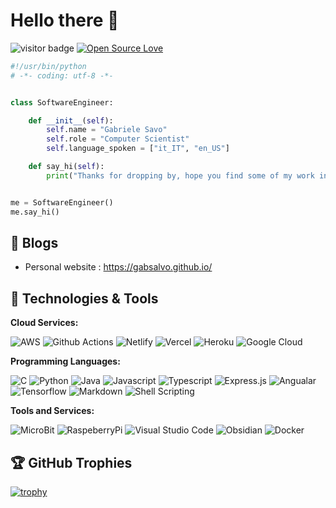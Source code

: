 # Hello there 👋

![visitor badge](https://visitor-badge.laobi.icu/badge?page_id=gabsalvo.gabsalvo&left_color=blue&right_color=white&left_text=Hello%20Visitors)
[![Open Source Love](https://badges.frapsoft.com/os/v1/open-source.svg?v=102)](https://github.com/ellerbrock/open-source-badge/)

```python
#!/usr/bin/python
# -*- coding: utf-8 -*-


class SoftwareEngineer:

    def __init__(self):
        self.name = "Gabriele Savo"
        self.role = "Computer Scientist"
        self.language_spoken = ["it_IT", "en_US"]

    def say_hi(self):
        print("Thanks for dropping by, hope you find some of my work interesting.")


me = SoftwareEngineer()
me.say_hi()
```

## 📝 Blogs

- Personal website : https://gabsalvo.github.io/

## 🔧 Technologies & Tools

**Cloud Services:**

![AWS](https://img.shields.io/badge/Amazon_AWS-FF9900?style=for-the-badge&logo=amazonaws&logoColor=white)
![Github Actions](https://img.shields.io/badge/GitHub_Actions-2088FF?style=for-the-badge&logo=github-actions&logoColor=white)
![Netlify](https://img.shields.io/badge/Netlify-00C7B7?style=for-the-badge&logo=netlify&logoColor=white)
![Vercel](https://img.shields.io/badge/Vercel-000000?style=for-the-badge&logo=vercel&logoColor=white)
![Heroku](https://img.shields.io/badge/Heroku-430098?style=for-the-badge&logo=heroku&logoColor=white)
![Google Cloud](https://img.shields.io/badge/Google_Cloud-4285F4?style=for-the-badge&logo=google-cloud&logoColor=white)

**Programming Languages:**

![C](https://img.shields.io/badge/C-00599C?style=for-the-badge&logo=c&logoColor=whit)
![Python](https://img.shields.io/badge/Python-3776AB?style=for-the-badge&logo=python&logoColor=white)
![Java](https://img.shields.io/badge/Java-ED8B00?style=for-the-badge&logo=openjdk&logoColor=white)
![Javascript](https://img.shields.io/badge/JavaScript-F7DF1E?style=for-the-badge&logo=javascript&logoColor=black)
![Typescript](https://img.shields.io/badge/TypeScript-007ACC?style=for-the-badge&logo=typescript&logoColor=white)
![Express.js](https://img.shields.io/badge/Express.js-404D59?style=for-the-badge)
![Angualar](https://img.shields.io/badge/Angular-DD0031?style=for-the-badge&logo=angular&logoColor=white)
![Tensorflow](https://img.shields.io/badge/TensorFlow-FF6F00?style=for-the-badge&logo=tensorflow&logoColor=white)
![Markdown](https://img.shields.io/badge/Markdown-000000?style=for-the-badge&logo=markdown&logoColor=white)
![Shell Scripting](https://img.shields.io/badge/Shell_Script-121011?style=for-the-badge&logo=gnu-bash&logoColor=white)

**Tools and Services:**

![MicroBit](https://img.shields.io/badge/micro:bit-00ED00?style=for-the-badge&logo=micro:bit&logoColor=white)
![RaspeberryPi](https://img.shields.io/badge/Raspberry%20Pi-A22846?style=for-the-badge&logo=Raspberry%20Pi&logoColor=white)
![Visual Studio Code](https://img.shields.io/badge/Visual_Studio_Code-0078D4?style=for-the-badge&logo=visual%20studio%20code&logoColor=white)
![Obsidian](https://img.shields.io/badge/Obsidian-5b4965?style=for-the-badge&logo=obsidian&logoColor=white)
![Docker](https://img.shields.io/badge/Docker-0db7ed?style=for-the-badge&logo=docker&logoColor=white)

## 🏆 GitHub Trophies

[![trophy](https://github-profile-trophy.vercel.app/?username=gabsalvo&theme=nord&column=7)](https://github.com/ryo-ma/github-profile-trophy)

